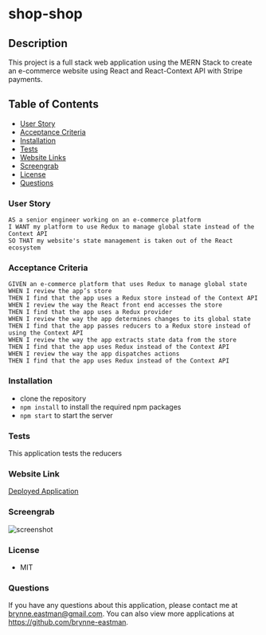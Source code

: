 # shop-shop

## Description
This project is a full stack web application using the MERN Stack to create an e-commerce website using React and React-Context API with Stripe payments.


## Table of Contents
* [User Story](#userStory)
* [Acceptance Criteria](#acceptanceCriteria)
* [Installation](#installation)
* [Tests](#tests)
* [Website Links](#websiteLinks)
* [Screengrab](#screengrab)
* [License](#license)
* [Questions](questions)

### User Story
```
AS a senior engineer working on an e-commerce platform
I WANT my platform to use Redux to manage global state instead of the Context API
SO THAT my website's state management is taken out of the React ecosystem
```

### Acceptance Criteria
```
GIVEN an e-commerce platform that uses Redux to manage global state
WHEN I review the app’s store
THEN I find that the app uses a Redux store instead of the Context API
WHEN I review the way the React front end accesses the store
THEN I find that the app uses a Redux provider
WHEN I review the way the app determines changes to its global state
THEN I find that the app passes reducers to a Redux store instead of using the Context API
WHEN I review the way the app extracts state data from the store
THEN I find that the app uses Redux instead of the Context API
WHEN I review the way the app dispatches actions
THEN I find that the app uses Redux instead of the Context API
```

### Installation
- clone the repository
- ```npm install``` to install the required npm packages
- ```npm start``` to start the server

### Tests
This application tests the reducers

### Website Link
[Deployed Application]()

### Screengrab
![screenshot]()

### License
- MIT

### Questions
If you have any questions about this application, please contact me at brynne.eastman@gmail.com. You can also view more applications at https://github.com/brynne-eastman.